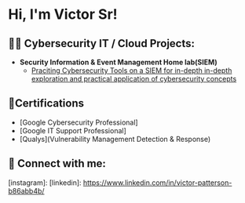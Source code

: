 <h1>Hi, I'm Victor Sr!

<h2>👨‍💻 Cybersecurity IT / Cloud Projects:</h2>

- <b>Security Information & Event Management Home lab(SIEM)</b>
  - [Praciting Cybersecurity Tools on a SIEM for in-depth in-depth exploration and practical application of cybersecurity concepts](https://github.com/Vtec87/SIEMHomeLab/blob/main/README.md)


<h2>📄Certifications </h2>

- [Google Cybersecurity Professional]
- [Google IT Support Professional]
- [Qualys](Vulnerability Management Detection & Response)


<h2> 🤳 Connect with me:</h2>



[gmail]: vpatterson87@gmail.com
[Certifications Badge Link]:https://www.credly.com/users/victor-patterson.68d5e641
[instagram]:
[linkedin]: https://www.linkedin.com/in/victor-patterson-b86abb4b/
